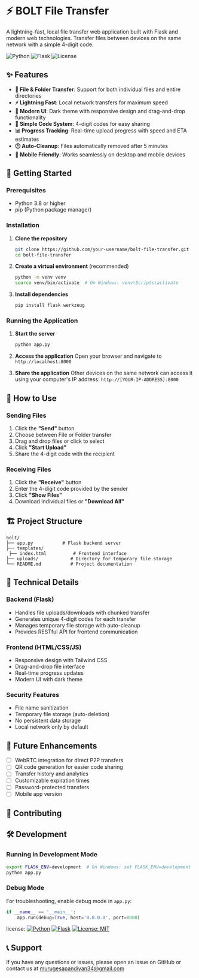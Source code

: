 # ⚡ BOLT File Transfer

A lightning-fast, local file transfer web application built with Flask and modern web technologies. Transfer files between devices on the same network with a simple 4-digit code.

![Python](https://img.shields.io/badge/Python-3.8%2B-blue)
![Flask](https://img.shields.io/badge/Flask-2.0%2B-green)
![License](https://img.shields.io/badge/License-MIT-yellow)

## ✨ Features

- **📁 File & Folder Transfer**: Support for both individual files and entire directories
- **⚡ Lightning Fast**: Local network transfers for maximum speed
- **🎨 Modern UI**: Dark theme with responsive design and drag-and-drop functionality
- **🔢 Simple Code System**: 4-digit codes for easy sharing
- **📊 Progress Tracking**: Real-time upload progress with speed and ETA estimates
- **🕒 Auto-Cleanup**: Files automatically removed after 5 minutes
- **📱 Mobile Friendly**: Works seamlessly on desktop and mobile devices

## 🚀 Getting Started

### Prerequisites

- Python 3.8 or higher
- pip (Python package manager)

### Installation

1. **Clone the repository**
   ```bash
   git clone https://github.com/your-username/bolt-file-transfer.git
   cd bolt-file-transfer
   ```

2. **Create a virtual environment** (recommended)
   ```bash
   python -m venv venv
   source venv/bin/activate  # On Windows: venv\Scripts\activate
   ```

3. **Install dependencies**
   ```bash
   pip install flask werkzeug
   ```

### Running the Application

1. **Start the server**
   ```bash
   python app.py
   ```

2. **Access the application**
   Open your browser and navigate to `http://localhost:8000`

3. **Share the application**
   Other devices on the same network can access it using your computer's IP address:
   `http://[YOUR-IP-ADDRESS]:8000`

## 🎯 How to Use

### Sending Files

1. Click the **"Send"** button
2. Choose between File or Folder transfer
3. Drag and drop files or click to select
4. Click **"Start Upload"**
5. Share the 4-digit code with the recipient

### Receiving Files

1. Click the **"Receive"** button
2. Enter the 4-digit code provided by the sender
3. Click **"Show Files"**
4. Download individual files or **"Download All"**

## 🏗️ Project Structure

```
bolt/
├── app.py           # Flask backend server
├── templates/
 ├── index.html          # Frontend interface
├── uploads/            # Directory for temporary file storage
└── README.md           # Project documentation
```

## 🔧 Technical Details

### Backend (Flask)
- Handles file uploads/downloads with chunked transfer
- Generates unique 4-digit codes for each transfer
- Manages temporary file storage with auto-cleanup
- Provides RESTful API for frontend communication

### Frontend (HTML/CSS/JS)
- Responsive design with Tailwind CSS
- Drag-and-drop file interface
- Real-time progress updates
- Modern UI with dark theme

### Security Features
- File name sanitization
- Temporary file storage (auto-deletion)
- No persistent data storage
- Local network only by default

## 🌟 Future Enhancements

- [ ] WebRTC integration for direct P2P transfers
- [ ] QR code generation for easier code sharing
- [ ] Transfer history and analytics
- [ ] Customizable expiration times
- [ ] Password-protected transfers
- [ ] Mobile app version

## 🤝 Contributing



## 🛠️ Development

### Running in Development Mode
```bash
export FLASK_ENV=development  # On Windows: set FLASK_ENV=development
python app.py
```

### Debug Mode
For troubleshooting, enable debug mode in `app.py`:
```python
if __name__ == '__main__':
    app.run(debug=True, host='0.0.0.0', port=8000)
```

license:
[![Python](https://img.shields.io/badge/Python-3.8%2B-blue)](https://www.python.org/)
[![Flask](https://img.shields.io/badge/Flask-2.0%2B-green)](https://flask.palletsprojects.com/)
[![License: MIT](https://img.shields.io/badge/License-MIT-yellow.svg)](https://github.com/nezha-cloud/bolt/blob/main/LICENSE)

## 📞 Support

If you have any questions or issues, please open an issue on GitHub or contact us at murugesapandiyan34@gmail.com

